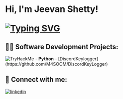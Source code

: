 <h1>Hi, I'm Jeevan Shetty! <br/><a href="https://www.linkedin.com/in/jeevanshetty11/"></a>

[![Typing SVG](https://readme-typing-svg.herokuapp.com?font=courier+new&color=0BF700&lines=a.k.a+M4s00m)](https://git.io/typing-svg)
<br>
<h2>👨‍💻 Software Development Projects:</h2>
<img src="https://tryhackme-badges.s3.amazonaws.com/M4s00m.png" alt="TryHackMe">
- <b>Python</b>
  - [DiscordKeylogger](https://github.com/M4SOOM/DiscordKeyLogger)



<h2> 🤳 Connect with me:</h2>

[![linkedin](https://linkedin-github-readme.onrender.com/api/render/Jeevan%20Shetty/CyberSec%20/Intern/Bachelors/dark/https%3A%2F%2Fmedia.licdn.com%2Fdms%2Fimage%2FD5603AQHHtaGCrERBvw%2Fprofile-displayphoto-shrink_800_800%2F0%2F1673669968875%3Fe%3D1709164800%26v%3Dbeta%26t%3DmvdGZDdVbP1i9rAEz9j5q2yqdTu-5qUhKDU7iDSgkXM)](https://www.linkedin.com/in/jeevanshetty11/)



